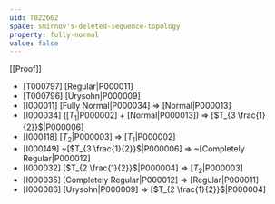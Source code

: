 ```yaml
---
uid: T022662
space: smirnov's-deleted-sequence-topology
property: fully-normal
value: false
---
```

[[Proof]]

* [T000797] [Regular|P000011]
* [T000796] [Urysohn|P000009]
* [I000011] [Fully Normal|P000034] => [Normal|P000013]
* [I000034] ([$T_1$|P000002] + [Normal|P000013]) => [$T_{3 \frac{1}{2}}$|P000006]
* [I000118] [$T_2$|P000003] => [$T_1$|P000002]
* [I000149] ~[$T_{3 \frac{1}{2}}$|P000006] => ~[Completely Regular|P000012]
* [I000032] [$T_{2 \frac{1}{2}}$|P000004] => [$T_2$|P000003]
* [I000035] [Completely Regular|P000012] => [Regular|P000011]
* [I000086] [Urysohn|P000009] => [$T_{2 \frac{1}{2}}$|P000004]


